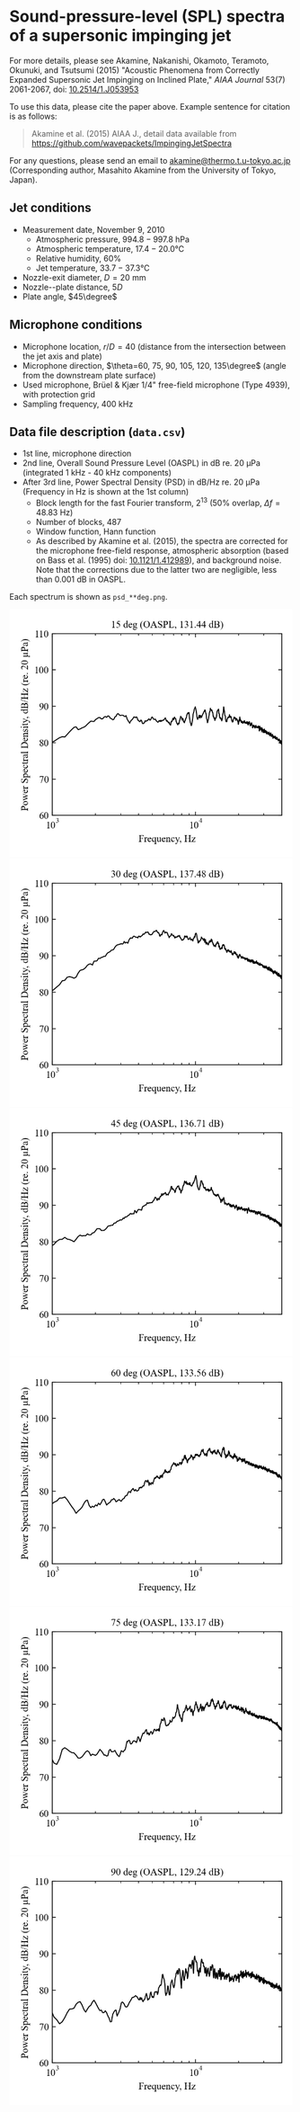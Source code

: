 # Sound-pressure-level (SPL) spectra of a supersonic impinging jet

For more details, please see Akamine, Nakanishi, Okamoto, Teramoto, Okunuki, and Tsutsumi (2015) "Acoustic Phenomena from Correctly Expanded Supersonic Jet Impinging on Inclined Plate," *AIAA Journal* 53(7) 2061-2067, doi: [10.2514/1.J053953](https://doi.org/10.2514/1.J053953)

To use this data, please cite the paper above. Example sentence for citation is as follows:

> Akamine et al. (2015) AIAA J., detail data available from https://github.com/wavepackets/ImpingingJetSpectra

For any questions, please send an email to akamine@thermo.t.u-tokyo.ac.jp (Corresponding author, Masahito Akamine from the University of Tokyo, Japan).


## Jet conditions
- Measurement date, November 9, 2010
	- Atmospheric pressure, $994.8 - 997.8$ hPa
	- Atmospheric temperature, $17.4 - 20.0$℃
	- Relative humidity, $60$%
	- Jet temperature, $33.7-37.3$℃
- Nozzle-exit diameter, $D = 20$ mm
- Nozzle--plate distance, $5D$
- Plate angle, $45\degree$

## Microphone conditions
- Microphone location, $r/D=40$ (distance from the intersection between the jet axis and plate)
- Microphone direction, $\theta=60, 75, 90, 105, 120, 135\degree$ (angle from the downstream plate surface)
- Used microphone, Brüel & Kjær 1/4" free-field microphone (Type 4939), with protection grid
- Sampling frequency, 400 kHz

## Data file description (`data.csv`)
- 1st line, microphone direction
- 2nd line, Overall Sound Pressure Level (OASPL) in dB re. 20 µPa (integrated 1 kHz - 40 kHz components)
- After 3rd line, Power Spectral Density (PSD) in dB/Hz re. 20 µPa (Frequency in Hz is shown at the 1st column)
	- Block length for the fast Fourier transform, $2^13$ (50% overlap, $\Delta f=48.83$ Hz)
	- Number of blocks, 487
	- Window function, Hann function
	- As described by Akamine et al. (2015), the spectra are corrected for the microphone free-field response, atmospheric absorption (based on Bass et al. (1995) doi: [10.1121/1.412989](https://doi.org/10.1121/1.412989)), and background noise. Note that the corrections due to the latter two are negligible, less than 0.001 dB in OASPL.

Each spectrum is shown as `psd_**deg.png`.

![PSD (15deg)](psd_15deg.png)
![PSD (30deg)](psd_30deg.png)
![PSD (45deg)](psd_45deg.png)
![PSD (60deg)](psd_60deg.png)
![PSD (75deg)](psd_75deg.png)
![PSD (90deg)](psd_90deg.png)